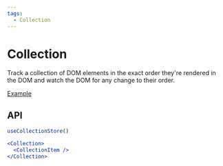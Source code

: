 ```yaml
---
tags:
  - Collection
---
```


# Collection

<div data-description>

Track a collection of DOM elements in the exact order they're rendered in the DOM and watch the DOM for any change to their order.

</div>

<div data-tags></div>

<a href="../examples/collection/index.tsx" data-playground>Example</a>

## API

```jsx
useCollectionStore()

<Collection>
  <CollectionItem />
</Collection>
```
